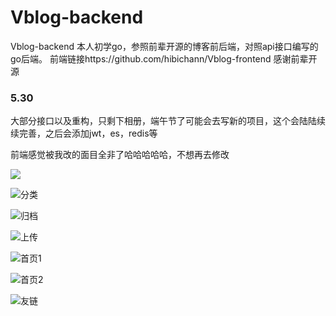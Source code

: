 # Vblog-backend
Vblog-backend 
本人初学go，参照前辈开源的博客前后端，对照api接口编写的go后端。
前端链接https://github.com/hibichann/Vblog-frontend
感谢前辈开源

### 5.30 

大部分接口以及重构，只剩下相册，端午节了可能会去写新的项目，这个会陆陆续续完善，之后会添加jwt，es，redis等

前端感觉被我改的面目全非了哈哈哈哈哈，不想再去修改

![](E:\go代码\Vblog-backend\images\标签.jpg)

![分类](E:\go代码\Vblog-backend\images\分类.jpg)

![归档](E:\go代码\Vblog-backend\images\归档.jpg)

![上传](E:\go代码\Vblog-backend\images\上传.jpg)

![首页1](E:\go代码\Vblog-backend\images\首页1.jpg)

![首页2](E:\go代码\Vblog-backend\images\首页2.jpg)

![友链](E:\go代码\Vblog-backend\images\友链.jpg)

